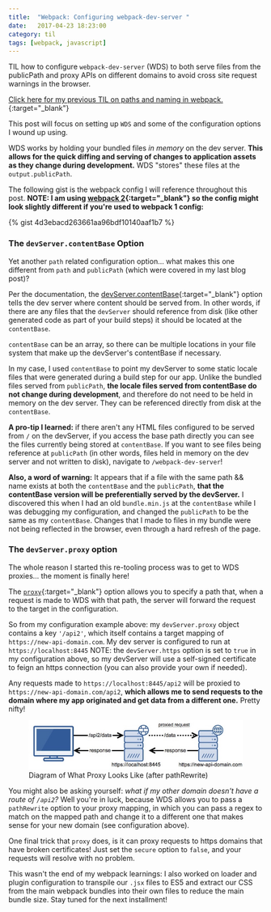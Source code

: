 ```yaml
---
title:  "Webpack: Configuring webpack-dev-server "
date:   2017-04-23 18:23:00
category: til
tags: [webpack, javascript]
---
```


TIL how to configure `webpack-dev-server` (WDS) to both serve files from the publicPath and proxy APIs on different domains to avoid cross site request warnings in the browser.

[Click here for my previous TIL on paths and naming in webpack.][previous]{:target="_blank"}

This post will focus on setting up `WDS` and some of the configuration options I wound up using. 

WDS works by holding your bundled files *in memory* on the dev server. **This allows for the quick diffing and serving of changes to application assets as they change during development.** WDS "stores" these files at the `output.publicPath`.

The following gist is the webpack config I will reference throughout this post. **NOTE: I am using [webpack 2][wp2]{:target="_blank"} so the config might look slightly different if you're used to webpack 1 config:**

{% gist 4d3ebacd263661aa96bdf10140aaf1b7 %}

### The `devServer.contentBase` Option

Yet another `path` related configuration option… what makes this one different from `path` and `publicPath` (which were covered in my last blog post)?

Per the documentation, the [devServer.contentBase][cb]{:target="_blank"} option tells the dev server where content should be served from. In other words, if there are any files that the `devServer` should reference from disk (like other generated code as part of your build steps) it should be located at the `contentBase`. 

`contentBase` can be an array, so there can be multiple locations in your file system that make up the devServer's contentBase if necessary.

In my case, I used `contentBase` to point my devServer to some static locale files that were generated during a build step for our app. Unlike the bundled files served from `publicPath`, **the locale files served from contentBase do not change during development**, and therefore do not need to be held in memory on the dev server. They can be referenced directly from disk at the `contentBase`.

**A pro-tip I learned:** if there aren't any HTML files configured to be served from `/` on the devServer, if you access the base path directly you can see the files currently being stored at `contentBase`. If you want to see files being reference at `publicPath` (in other words, files held in memory on the dev server and not written to disk), navigate to `/webpack-dev-server`! 

**Also, a word of warning:** It appears that if a file with the same path && name exists at both the `contentBase` and the `publicPath`, **that the contentBase version will be preferentially served by the devServer.** I discovered this when I had an old `bundle.min.js` at the `contentBase` while I was debugging my configuration, and changed the `publicPath` to be the same as my `contentBase`. Changes that I made to files in my bundle were not being reflected in the browser, even through a hard refresh of the page.

### The `devServer.proxy` option

The whole reason I started this re-tooling process was to get to WDS proxies... the moment is finally here! 

The [`proxy`][proxy]{:target="_blank"} option allows you to specify a path that, when a request is made to WDS with that path, the server will forward the request to the target in the configuration. 

So from my configuration example above: my `devServer.proxy` object contains a key `'/api2'`, which itself contains a target mapping of `https://new-api-domain.com`. My dev server is configured to run at `https://localhost:8445` NOTE: the `devServer.https` option is set to `true` in my configuration above, so my devServer will use a self-signed certificate to feign an https connection (you can also provide your own if needed). 

Any requests made to `https://localhost:8445/api2` will be proxied to `https://new-api-domain.com/api2`, **which allows me to send requests to the domain where my app originated and get data from a different one.** Pretty nifty!

<figure>
  <img src="/assets/images/proxiedRequest.jpg">
  <figcaption>Diagram of What Proxy Looks Like (after pathRewrite) </figcaption>
</figure>

You might also be asking yourself: *what if my other domain doesn't have a route of `/api2`?* Well you're in luck, because WDS allows you to pass a `pathRewrite` option to your proxy mapping, in which you can pass a regex to match on the mapped path and change it to a different one that makes sense for your new domain (see configuration above).

One final trick that `proxy` does, is it can proxy requests to https domains that have broken certificates! Just set the `secure` option to `false`, and your requests will resolve with no problem.

This wasn't the end of my webpack learnings: I also worked on loader and plugin configuration to transpile our `.jsx` files to ES5 and extract our CSS from the main webpack bundles into their own files to reduce the main bundle size. Stay tuned for the next installment! 

[wp2]: https://webpack.js.org/
[cb]: https://webpack.js.org/configuration/dev-server/#devserver-contentbase
[proxy]: https://webpack.js.org/configuration/dev-server/#devserver-proxy
[previous]: /til/2017-04-22-webpack-pt-1/

